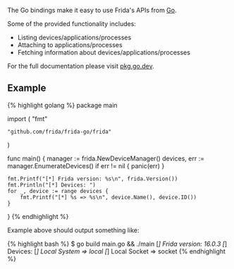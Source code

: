 The Go bindings make it easy to use Frida's APIs from [Go][].

Some of the provided functionality includes:

* Listing devices/applications/processes
* Attaching to applications/processes
* Fetching information about devices/applications/processes

For the full documentation please visit [pkg.go.dev][].

## Example

{% highlight golang %}
package main

import (
	"fmt"

	"github.com/frida/frida-go/frida"
)

func main() {
	manager := frida.NewDeviceManager()
	devices, err := manager.EnumerateDevices()
	if err != nil {
		panic(err)
	}

	fmt.Printf("[*] Frida version: %s\n", frida.Version())
	fmt.Println("[*] Devices: ")
	for _, device := range devices {
		fmt.Printf("[*] %s => %s\n", device.Name(), device.ID())
	}
}
{% endhighlight %}

Example above should output something like:

{% highlight bash %}
$ go build main.go && ./main
[*] Frida version: 16.0.3
[*] Devices:
[*] Local System => local
[*] Local Socket => socket
{% endhighlight %}


[Go]: https://go.dev/
[pkg.go.dev]: https://pkg.go.dev/github.com/frida/frida-go/frida
